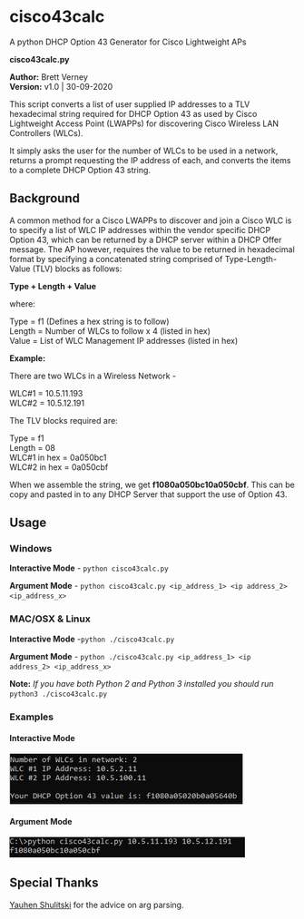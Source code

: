 # cisco43calc
A python DHCP Option 43 Generator for Cisco Lightweight APs

**cisco43calc.py**

**Author:** Brett Verney</br>
**Version:** v1.0 | 30-09-2020

This script converts a list of user supplied IP addresses to a TLV hexadecimal string required for DHCP Option 43 as used by Cisco Lightweight Access Point (LWAPPs) for discovering Cisco Wireless LAN Controllers (WLCs).

It simply asks the user for the number of WLCs to be used in a network, returns a prompt requesting the IP address of each, and converts the items to a complete DHCP Option 43 string.

## Background

A common method for a Cisco LWAPPs to discover and join a Cisco WLC is to specify a list of WLC IP addresses within the vendor specific DHCP Option 43, which can be returned by a DHCP server within a DHCP Offer message. The AP however, requires the value to be returned in hexadecimal format by specifying a concatenated string comprised of Type-Length-Value (TLV) blocks as follows:

**Type + Length + Value**

where:

Type = f1 (Defines a hex string is to follow)<br/>
Length = Number of WLCs to follow x 4 (listed in hex)<br/>
Value = List of WLC Management IP addresses (listed in hex)

**Example:**

There are two WLCs in a Wireless Network - 

WLC#1 = 10.5.11.193<br/>
WLC#2 = 10.5.12.191<br/>

The TLV blocks required are:

Type = f1<br/>
Length = 08<br/>
WLC#1 in hex = 0a050bc1<br/>
WLC#2 in hex = 0a050cbf

When we assemble the string, we get **f1080a050bc10a050cbf**. This can be copy and pasted in to any DHCP Server that support the use of Option 43.

## Usage

### Windows

**Interactive Mode** - ```python cisco43calc.py```


**Argument Mode** - ```python cisco43calc.py <ip_address_1> <ip address_2> <ip_address_x>```


### MAC/OSX & Linux

**Interactive Mode** -```python ./cisco43calc.py```

**Argument Mode** - ```python ./cisco43calc.py <ip_address_1> <ip address_2> <ip_address_x>```

**Note:**
*If you have both Python 2 and Python 3 installed you should run* ```python3 ./cisco43calc.py```

### Examples
#### Interactive Mode
![Interactive_Mode_Example](example-interactive_mode.png)

#### Argument Mode
![Argument_Mode_Example](example-argument_mode.png)


## Special Thanks
[Yauhen Shulitski](https://github.com/jsnjack) for the advice on arg parsing.
